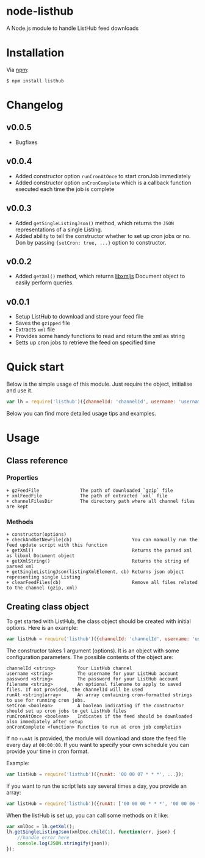 # node-listhub

A Node.js module to handle ListHub feed downloads

# Installation

Via [npm][]:

    $ npm install listhub

# Changelog

## v0.0.5

- Bugfixes

## v0.0.4

- Added constructor option `runCronAtOnce` to start cronJob immediately
- Added constructor option `onCronComplete` which is a callback function executed each time the job is complete


## v0.0.3

- Added `getSingleListingJson()` method, which returns the `JSON` representations of a single Listing.
- Added ability to tell the constructor whether to set up cron jobs or no. Don by passing `{setCron: true, ...}` option to constructor.

## v0.0.2

- Added `getXml()` method, which returns [libxmljs][] Document object to easily perform queries. 

## v0.0.1

- Setup ListHub to download and store your feed file
- Saves the `gzipped` file
- Extracts `xml` file
- Provides some handy functions to read and return the xml as string
- Setts up cron jobs to retrieve the feed on specified time


# Quick start

Below is the simple usage of this module. Just require the object, initialise and use it.

```JavaScript
var lh = require('listhub')({channelId: 'channelId', username: 'username', password: 'pass'});
```

Below you can find more detailed usage tips and examples.

# Usage

## Class reference

### Properties

	+ gzFeedFile               The path of downloaded `gzip` file 
	+ xmlFeedFile              The path of extracted `xml` file
	+ channelFilesDir          The directory path where all channel files are kept

### Methods

	+ constructor(options)
	+ checkAndGetNewFile(cb)                      You can manually run the feed update script with this function
	+ getXml()                                    Returns the parsed xml as libxml Document object
	+ getXmlString()                              Returns the string of parsed xml
	+ getSingleListingJson(listingXmlElement, cb) Returns json object representing single Listing
	+ clearFeedFiles(cb)                          Remove all files related to the channel (gzip, xml)

## Creating class object

To get started with ListHub, the class object should be created with initial options. Here is an example:

```JavaScript
var listHub = require('listhub')({channelId: 'channelId', username: 'username', password: 'pass'});
```

The constructor takes 1 argument (options). It is an object with some configuration parameters. 
The possible contents of the object are:

```
channelId <string>        Your ListHub channel
username <string>         The username for your ListHub account
password <string>         The password for your ListHub account
filename <string>         An optional filename to apply to saved files. If not provided, the channelId will be used
runAt <string|array>      An array containing cron-formatted strings to use for running cron jobs.
setCron <boolean>         A boolean indicating if the constructor should set up cron jobs to get ListHub files
runCronAtOnce <boolean>   Indicates if the feed should be downloaded also immediately after setup
onCronComplete <function> Function to run at cron job completion
```

If no `runAt` is provided, the module will download and store the feed file every day at `00:00:00`.
If you want to specify your own schedule you can provide your time in cron format.

Example:

```JavaScript
var listHub = require('listhub')({runAt: '00 00 07 * * *', ...});
```  

If you want to run the script lets say several times a day, you provide an array:

```JavaScript
var listHub = require('listhub')({runAt: ['00 00 00 * * *', '00 00 06 * * *', '00 00 12 * * *'], ...});
```  

When the listHub is set up, you can call some methods on it like:

```JavaScript
var xmlDoc = lh.getXml();
lh.getSingleListingJson(xmlDoc.child(1), function(err, json) {
    //handle error here
    console.log(JSON.stringify(json));
});
```
 
[npm]: https://www.npmjs.org/package/listhub
[libxmljs]: https://github.com/polotek/libxmljs